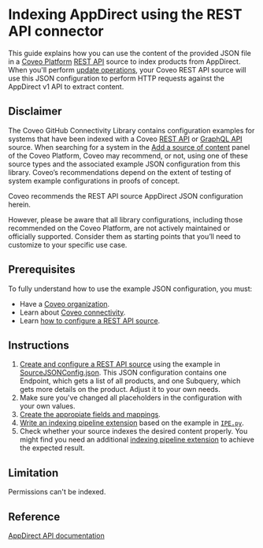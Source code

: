 # Indexing AppDirect using the REST API connector
This guide explains how you can use the content of the provided JSON file in a [Coveo Platform](https://docs.coveo.com/en/3361/) [REST API](https://docs.coveo.com/en/1896/) source to index products from AppDirect. When you'll perform [update operations](https://docs.coveo.com/en/2039/), your Coveo REST API source will use this JSON configuration to perform HTTP requests against the AppDirect v1 API to extract content.

## Disclaimer
The Coveo GitHub Connectivity Library contains configuration examples for systems that have been indexed with a Coveo [REST API](https://docs.coveo.com/en/1896/) or [GraphQL API](https://docs.coveo.com/en/n6gh2329/) source. When searching for a system in the [Add a source of content](https://docs.coveo.com/en/3390/index-content/add-or-edit-a-source#add-a-source) panel of the Coveo Platform, Coveo may recommend, or not, using one of these source types and the associated example JSON configuration from this library. Coveo’s recommendations depend on the extent of testing of system example configurations in proofs of concept.

Coveo recommends the REST API source AppDirect JSON configuration herein.

However, please be aware that all library configurations, including those recommended on the Coveo Platform, are not actively maintained or officially supported. Consider them as starting points that you’ll need to customize to your specific use case.

## Prerequisites
To fully understand how to use the example JSON configuration, you must:

- Have a [Coveo organization](https://docs.coveo.com/en/185).
- Learn about [Coveo connectivity](https://docs.coveo.com/en/1702).
- Learn [how to configure a REST API source](https://docs.coveo.com/en/1896/).

## Instructions
1. [Create and configure a REST API source](https://docs.coveo.com/en/1896/) using the example in [SourceJSONConfig.json](https://github.com/coveooss/connectivity-library/blob/master/APP%20Direct/SourceJSONConfig.json). This JSON configuration contains one Endpoint, which gets a list of all products, and one Subquery, which gets more details on the product. Adjust it to your own needs.
2. Make sure you've changed all placeholders in the configuration with your own values.
3. [Create the appropiate fields and mappings](https://docs.coveo.com/en/1896/#completion).
4. [Write an indexing pipeline extension](https://docs.coveo.com/en/1645/) based on the example in [`IPE.py`](Extensions/IPE.py).
5. Check whether your source indexes the desired content properly. You might find you need an additional [indexing pipeline extension](https://docs.coveo.com/en/1645/) to achieve the expected result.

## Limitation
Permissions can't be indexed.

## Reference
[AppDirect API documentation](https://help.appdirect.com/develop/useAppDirectAPI.html)
